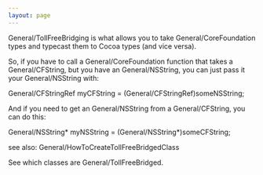 ```yaml
---
layout: page
---
```




General/TollFreeBridging is what allows you to take General/CoreFoundation types and typecast them to Cocoa types (and vice versa).

So, if you have to call a General/CoreFoundation function that takes a General/CFString, but you have an General/NSString, you can just pass it your General/NSString with:

    
General/CFStringRef myCFString = (General/CFStringRef)someNSString;


And if you need to get an General/NSString from a General/CFString, you can do this:

    
General/NSString* myNSString = (General/NSString*)someCFString;


see also: General/HowToCreateTollFreeBridgedClass

See which classes are General/TollFreeBridged.